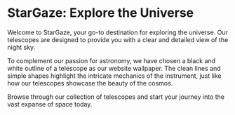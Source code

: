 <!--font:Poppins-->

# StarGaze: Explore the Universe

Welcome to StarGaze, your go-to destination for exploring the universe. Our telescopes are designed to provide you with a clear and detailed view of the night sky. 

To complement our passion for astronomy, we have chosen a black and white outline of a telescope as our website wallpaper. The clean lines and simple shapes highlight the intricate mechanics of the instrument, just like how our telescopes showcase the beauty of the cosmos.

Browse through our collection of telescopes and start your journey into the vast expanse of space today.

<!--

Write me markdown content of website with wallpaper:

"A black and white outline of a telescope, with clean lines and simple shapes that highlight the intricate mechanics of the instrument."

The header of the page should not be copy of the text but rather a real content of the website which is using this wallpaper.


---


# StarGaze: Explore the Universe with Our Telescopes

Welcome to StarGaze, your go-to destination for exploring the universe. Our telescopes are designed to provide you with a clear and detailed view of the night sky. 

To complement our passion for astronomy, we have chosen a black and white outline of a telescope as our website wallpaper. The clean lines and simple shapes highlight the intricate mechanics of the instrument, just like how our telescopes showcase the beauty of the cosmos.

Browse through our collection of telescopes and start your journey into the vast expanse of space today.


---


Write me a Google font which is best fitting for the website.

Pick from the list:
- Barlow Condensed
- Poppins
- Montserrat
- Dancing Script
- Great Vibes
- Cormorant Garamond
- Raleway
- Inter
- Creepster
- Lato
- Exo 2
- Cinzel
- Roboto
- Playfair Display
- Alegreya
- Orbitron
- Open Sans
- Futura
- Cabin
- Lobster
- Cinzel Decorative
- IBM Plex Sans


Write just the font name nothing else.


---


Poppins

-->
